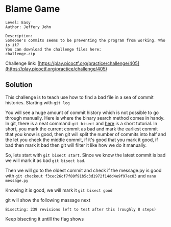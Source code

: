 # Blame Game

```
Level: Easy
Author: Jeffery John

Description:
Someone's commits seems to be preventing the program from working. Who is it?
You can download the challenge files here:
challenge.zip
```
Challenge link: [https://play.picoctf.org/practice/challenge/405](https://play.picoctf.org/practice/challenge/405)

## Solution

This challenge is to teach use how to find a bad file in a sea of commit histories. Starting with `git log`

You will see a huge amount of commit history which is not possible to go through manually. Here is where the binary search method comes in handy.
In git, there is a neat command `git bisect` and [here](https://www.metaltoad.com/blog/beginners-guide-git-bisect-process-elimination) is a short tutorial.
In short, you mark the current commit as bad and mark the earliest commit that you know is good, then git will split the number of commits into half
and the let you check the middle commit, if it's good that you mark it good, if bad then mark it bad then git will filter it like how we do it manually.

So, lets start with `git bisect start`. Since we know the latest commit is bad we will mark it as bad `git bisect bad`. 

Then we will go to the oldest commit and check if the message.py is good with `git checkout f3cec26cf7f80f91b5c3d1972f14dd4e9f97ec83` and `nano message.py`

Knowing it is good, we will mark it `git bisect good`

git will show the following massage next
```
Bisecting: 239 revisions left to test after this (roughly 8 steps)
```

Keep bisecting it untill the flag shows
